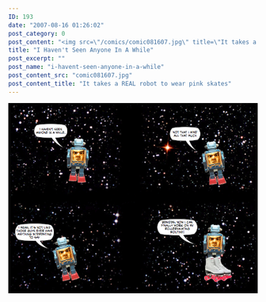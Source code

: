 ```yaml
---
ID: 193
date: "2007-08-16 01:26:02"
post_category: 0
post_content: "<img src=\"/comics/comic081607.jpg\" title=\"It takes a REAL robot to wear pink skates\" />"
title: "I Haven't Seen Anyone In A While"
post_excerpt: ""
post_name: "i-havent-seen-anyone-in-a-while"
post_content_src: "comic081607.jpg"
post_content_title: "It takes a REAL robot to wear pink skates"
---
```



[![It takes a REAL robot to wear pink skates](/comics-hi-res/comic081607.jpg)](/comics-hi-res/comic081607.jpg "It takes a REAL robot to wear pink skates")
